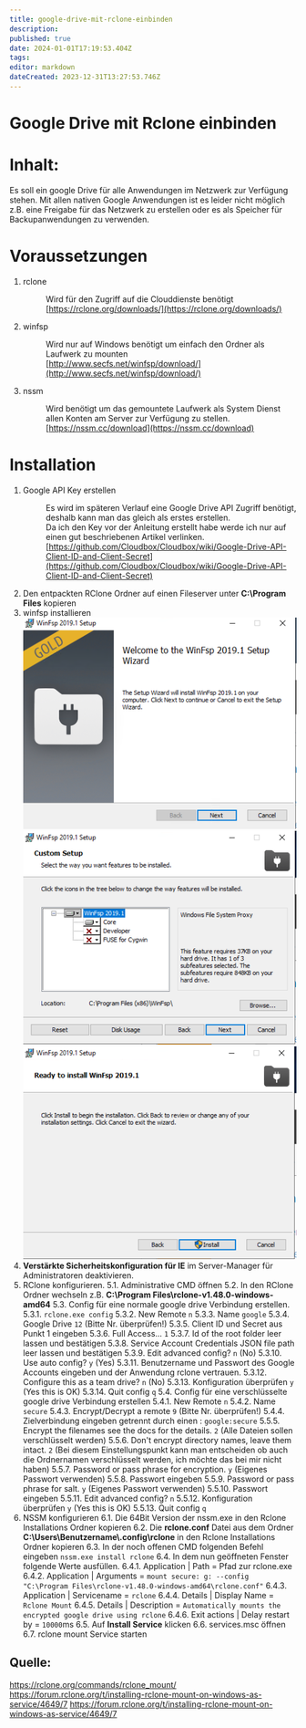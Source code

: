 ```yaml
---
title: google-drive-mit-rclone-einbinden
description: 
published: true
date: 2024-01-01T17:19:53.404Z
tags: 
editor: markdown
dateCreated: 2023-12-31T13:27:53.746Z
---
```


# Google Drive mit Rclone einbinden

# <span class="mw-headline" id="bkmrk-inhalt%3A-1">Inhalt:</span>

Es soll ein google Drive für alle Anwendungen im Netzwerk zur Verfügung stehen. Mit allen nativen Google Anwendungen ist es leider nicht möglich z.B. eine Freigabe für das Netzwerk zu erstellen oder es als Speicher für Backupanwendungen zu verwenden.

# Voraussetzungen

1. rclone <dl><dd>Wird für den Zugriff auf die Clouddienste benötigt</dd><dd>[https://rclone.org/downloads/](https://rclone.org/downloads/)</dd></dl>
2. winfsp <dl><dd>Wird nur auf Windows benötigt um einfach den Ordner als Laufwerk zu mounten</dd><dd>[http://www.secfs.net/winfsp/download/](http://www.secfs.net/winfsp/download/)</dd></dl>
3. nssm <dl><dd>Wird benötigt um das gemountete Laufwerk als System Dienst allen Konten am Server zur Verfügung zu stellen.</dd><dd>[https://nssm.cc/download](https://nssm.cc/download)</dd></dl>

# Installation

1. Google API Key erstellen <dl><dd>Es wird im späteren Verlauf eine Google Drive API Zugriff benötigt, deshalb kann man das gleich als erstes erstellen.</dd><dd>Da ich den Key vor der Anleitung erstellt habe werde ich nur auf einen gut beschriebenen Artikel verlinken.</dd><dd>[https://github.com/Cloudbox/Cloudbox/wiki/Google-Drive-API-Client-ID-and-Client-Secret](https://github.com/Cloudbox/Cloudbox/wiki/Google-Drive-API-Client-ID-and-Client-Secret)</dd></dl>
2. Den entpackten RClone Ordner auf einen Fileserver unter **C:\\Program Files** kopieren
3. winfsp installieren
![rclone-001.png](/media/rclone-001.png)
![Rclone-002.png](/media/Rclone-002.png)
![Rclone-003.png](/media/Rclone-003.png)
4. **Verstärkte Sicherheitskonfiguration für IE** im Server-Manager für Administratoren deaktivieren.
5. RClone konfigurieren. 
    5.1. Administrative CMD öffnen
    5.2. In den RClone Ordner wechseln z.B. **C:\\Program Files\\rclone-v1.48.0-windows-amd64**
    5.3. Config für eine normale google drive Verbindung erstellen. 
        5.3.1. `rclone.exe config`
        5.3.2. New Remote `n`
        5.3.3. Name `google`
        5.3.4. Google Drive `12` (Bitte Nr. überprüfen!)
        5.3.5. Client ID und Secret aus Punkt 1 eingeben
        5.3.6. Full Access... `1`
        5.3.7. Id of the root folder leer lassen und bestätigen
        5.3.8. Service Account Credentials JSON file path leer lassen und bestätigen
        5.3.9. Edit advanced config? `n` (No)
        5.3.10. Use auto config? `y` (Yes)
        5.3.11. Benutzername und Passwort des Google Accounts eingeben und der Anwendung rclone vertrauen.
        5.3.12. Configure this as a team drive? `n` (No)
        5.3.13. Konfiguration überprüfen `y` (Yes this is OK)
        5.3.14. Quit config `q`
    5.4. Config für eine verschlüsselte google drive Verbindung erstellen 
        5.4.1. New Remote `n`
        5.4.2. Name `secure`
        5.4.3. Encrypt/Decrypt a remote `9` (Bitte Nr. überprüfen!)
        5.4.4. Zielverbindung eingeben getrennt durch einen : `google:secure`
        5.5.5. Encrypt the filenames see the docs for the details. `2` (Alle Dateien sollen verschlüsselt werden)
        5.5.6. Don't encrypt directory names, leave them intact. `2` (Bei diesem Einstellungspunkt kann man entscheiden ob auch die Ordnernamen verschlüsselt werden, ich möchte das bei mir nicht haben)
        5.5.7. Password or pass phrase for encryption. `y` (Eigenes Passwort verwenden)
        5.5.8. Passwort eingeben
        5.5.9. Password or pass phrase for salt. `y` (Eigenes Passwort verwenden)
        5.5.10. Passwort eingeben
        5.5.11. Edit advanced config? `n`
        5.5.12. Konfiguration überprüfen `y` (Yes this is OK)
        5.5.13. Quit config `q`
6. NSSM konfigurieren 
    6.1. Die 64Bit Version der nssm.exe in den Rclone Installations Ordner kopieren
    6.2. Die **rclone.conf** Datei aus dem Ordner **C:\\Users\\Benutzername\\.config\\rclone** in den Rclone Installations Ordner kopieren
    6.3. In der noch offenen CMD folgenden Befehl eingeben
    `nssm.exe install rclone`
    6.4. In dem nun geöffneten Fenster folgende Werte ausfüllen. 
        6.4.1. Application | Path = Pfad zur rclone.exe
        6.4.2. Application | Arguments = `mount secure: g: --config "C:\Program Files\rclone-v1.48.0-windows-amd64\rclone.conf"`
        6.4.3. Application | Servicename = `rclone`
        6.4.4. Details | Display Name = `Rclone Mount`
        6.4.5. Details | Description = `Automatically mounts the encrypted google drive using rclone`
        6.4.6. Exit actions | Delay restart by = `10000`ms
    6.5. Auf **Install Service** klicken
    6.6. services.msc öffnen
    6.7. rclone mount Service starten

## Quelle:
https://rclone.org/commands/rclone_mount/
https://forum.rclone.org/t/installing-rclone-mount-on-windows-as-service/4649/7
https://forum.rclone.org/t/installing-rclone-mount-on-windows-as-service/4649/7